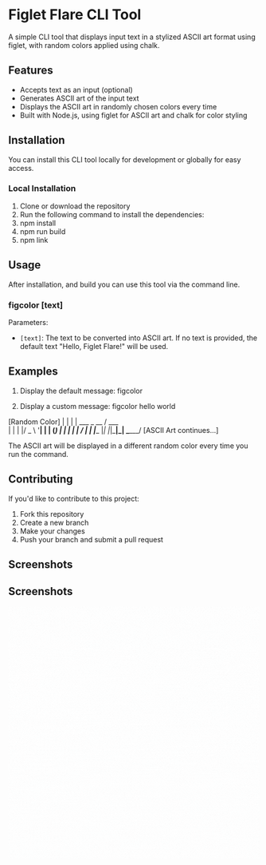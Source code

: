 # Figlet Flare CLI Tool

A simple CLI tool that displays input text in a stylized ASCII art format using figlet, with random colors applied using chalk.

## Features
- Accepts text as an input (optional)
- Generates ASCII art of the input text
- Displays the ASCII art in randomly chosen colors every time
- Built with Node.js, using figlet for ASCII art and chalk for color styling

## Installation
You can install this CLI tool locally for development or globally for easy access.

### Local Installation
1. Clone or download the repository
2. Run the following command to install the dependencies:
3. npm install
4. npm run build
5. npm link


## Usage
After installation, and build you can use this tool via the command line.

### figcolor [text]



Parameters:
- `[text]`: The text to be converted into ASCII art. If no text is provided, the default text "Hello, Figlet Flare!" will be used.

## Examples
1. Display the default message:
        figcolor


2. Display a custom message:
        figcolor hello world

[Random Color]
| | | | ___ _ __   / ___  \
| | | |/ _ \ '__| | |   (_) |
| | | |  __/ |    | |______
|_| |_|\___|_|     \______/
[ASCII Art continues...]


The ASCII art will be displayed in a different random color every time you run the command.

## Contributing
If you'd like to contribute to this project:
1. Fork this repository
2. Create a new branch
3. Make your changes
4. Push your branch and submit a pull request

## Screenshots

## Screenshots
![Demo](https://github.com/monil80/figlet-flare/blob/main/figcolor.gif)



